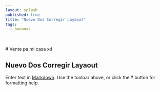 ```yaml
---
layout: splash
published: true
title: "Nuevo Dos Corregir Layaout"
tags:
  - bananas
---
```

<br/>
# Vente pa mi casa xd

## Nuevo Dos Corregir Layaout

Enter text in [Markdown](http://daringfireball.net/projects/markdown/). Use the toolbar above, or click the **?** button for formatting help.
